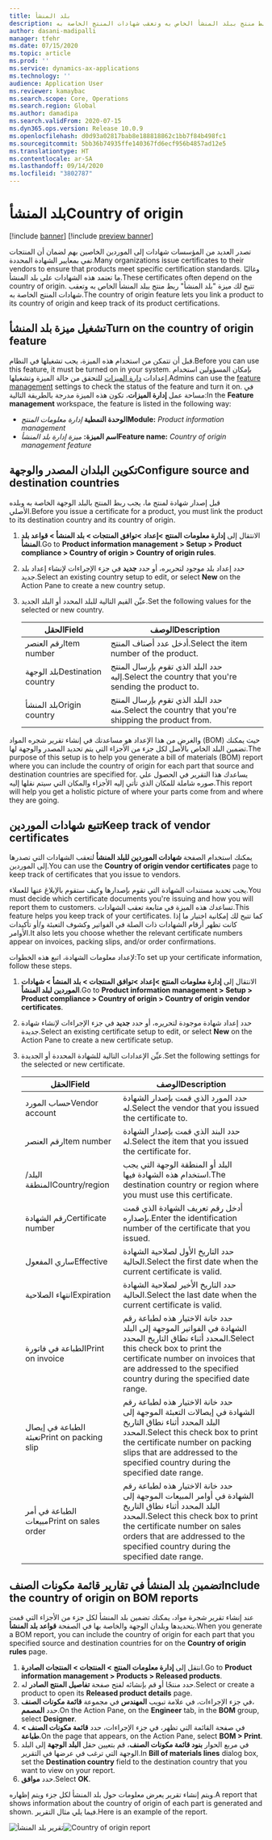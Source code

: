```yaml
---
title: بلد المنشأ
description: تصدر العديد من المؤسسات شهادات إلى الموردين الخاصين بهم لضمان أن المنتجات تفي بمعايير الشهادة المحددة. وغالبًا ما تعتمد هذه الشهادات على بلد المنشأ. يوفر هذا الموضوع معلومات حول الميزة "بلد المنشأ"، والتي تتيح لك ربط منتج ببلد المنشأ الخاص به وتعقب شهادات المنتج الخاصة به.
author: dasani-madipalli
manager: tfehr
ms.date: 07/15/2020
ms.topic: article
ms.prod: ''
ms.service: dynamics-ax-applications
ms.technology: ''
audience: Application User
ms.reviewer: kamaybac
ms.search.scope: Core, Operations
ms.search.region: Global
ms.author: damadipa
ms.search.validFrom: 2020-07-15
ms.dyn365.ops.version: Release 10.0.9
ms.openlocfilehash: d0d93a02817bab8e188818862c1bb7f84b498fc1
ms.sourcegitcommit: 5bb36b74935ffe140367fd6ecf956b4857ad12e5
ms.translationtype: HT
ms.contentlocale: ar-SA
ms.lasthandoff: 09/14/2020
ms.locfileid: "3802787"
---
```

# <a name="country-of-origin"></a><span data-ttu-id="6aa1f-105">بلد المنشأ</span><span class="sxs-lookup"><span data-stu-id="6aa1f-105">Country of origin</span></span>

[!include [banner](../includes/banner.md)]
[!include [preview banner](../includes/preview-banner.md)]

<span data-ttu-id="6aa1f-106">تصدر العديد من المؤسسات شهادات إلى الموردين الخاصين بهم لضمان أن المنتجات تفي بمعايير الشهادة المحددة.</span><span class="sxs-lookup"><span data-stu-id="6aa1f-106">Many organizations issue certificates to their vendors to ensure that products meet specific certification standards.</span></span> <span data-ttu-id="6aa1f-107">وغالبًا ما تعتمد هذه الشهادات على بلد المنشأ.</span><span class="sxs-lookup"><span data-stu-id="6aa1f-107">These certificates often depend on the country of origin.</span></span> <span data-ttu-id="6aa1f-108">تتيح لك ميزة "بلد المنشأ" ربط منتج ببلد المنشأ الخاص به وتعقب شهادات المنتج الخاصة به.</span><span class="sxs-lookup"><span data-stu-id="6aa1f-108">The country of origin feature lets you link a product to its country of origin and keep track of its product certifications.</span></span>

## <a name="turn-on-the-country-of-origin-feature"></a><span data-ttu-id="6aa1f-109">تشغيل ميزة بلد المنشأ</span><span class="sxs-lookup"><span data-stu-id="6aa1f-109">Turn on the country of origin feature</span></span>

<span data-ttu-id="6aa1f-110">قبل أن تتمكن من استخدام هذه الميزة، يجب تشغيلها في النظام.</span><span class="sxs-lookup"><span data-stu-id="6aa1f-110">Before you can use this feature, it must be turned on in your system.</span></span> <span data-ttu-id="6aa1f-111">بإمكان المسؤولين استخدام إعدادات [دارة الميزات](../../fin-ops-core/fin-ops/get-started/feature-management/feature-management-overview.md) للتحقق من حالة الميزة وتشغيلها.</span><span class="sxs-lookup"><span data-stu-id="6aa1f-111">Admins can use the [feature management](../../fin-ops-core/fin-ops/get-started/feature-management/feature-management-overview.md) settings to check the status of the feature and turn it on.</span></span> <span data-ttu-id="6aa1f-112">في مساحة عمل **إدارة الميزات**، تكون هذه الميزة مدرجة بالطريقة التالية:</span><span class="sxs-lookup"><span data-stu-id="6aa1f-112">In the **Feature management** workspace, the feature is listed in the following way:</span></span>

- <span data-ttu-id="6aa1f-113">**الوحدة النمطية** *إدارة معلومات المنتج*</span><span class="sxs-lookup"><span data-stu-id="6aa1f-113">**Module:** *Product information management*</span></span>
- <span data-ttu-id="6aa1f-114">**اسم الميزة:** *ميزة إدارة بلد المنشأ*</span><span class="sxs-lookup"><span data-stu-id="6aa1f-114">**Feature name:** *Country of origin management feature*</span></span>

## <a name="configure-source-and-destination-countries"></a><span data-ttu-id="6aa1f-115">تكوين البلدان المصدر والوجهة</span><span class="sxs-lookup"><span data-stu-id="6aa1f-115">Configure source and destination countries</span></span>

<span data-ttu-id="6aa1f-116">قبل إصدار شهادة لمنتج ما، يجب ربط المنتج بالبلد الوجهة الخاصة به وبلده الأصلي.</span><span class="sxs-lookup"><span data-stu-id="6aa1f-116">Before you issue a certificate for a product, you must link the product to its destination country and its country of origin.</span></span>

1. <span data-ttu-id="6aa1f-117">الانتقال إلى **إدارة معلومات المنتج \>إعداد \>توافق المنتجات \> بلد المنشأ \> قواعد بلد المنشأ**.</span><span class="sxs-lookup"><span data-stu-id="6aa1f-117">Go to **Product information management \> Setup \> Product compliance \> Country of origin \> Country of origin rules**.</span></span>
2. <span data-ttu-id="6aa1f-118">حدد إعداد بلد موجود لتحريره، أو حدد **جديد** في جزء الإجراءات لإنشاء إعداد بلد جديد.</span><span class="sxs-lookup"><span data-stu-id="6aa1f-118">Select an existing country setup to edit, or select **New** on the Action Pane to create a new country setup.</span></span>
3. <span data-ttu-id="6aa1f-119">عيِّن القيم التالية للبلد المحدد أو البلد الجديد.</span><span class="sxs-lookup"><span data-stu-id="6aa1f-119">Set the following values for the selected or new country.</span></span>

    | <span data-ttu-id="6aa1f-120">الحقل</span><span class="sxs-lookup"><span data-stu-id="6aa1f-120">Field</span></span> | <span data-ttu-id="6aa1f-121">‏‏الوصف</span><span class="sxs-lookup"><span data-stu-id="6aa1f-121">Description</span></span> |
    |---|---|
    | <span data-ttu-id="6aa1f-122">رقم العنصر</span><span class="sxs-lookup"><span data-stu-id="6aa1f-122">Item number</span></span> | <span data-ttu-id="6aa1f-123">أدخل عدد أصناف المنتج.</span><span class="sxs-lookup"><span data-stu-id="6aa1f-123">Select the item number of the product.</span></span> |
    | <span data-ttu-id="6aa1f-124">بلد الوجهة</span><span class="sxs-lookup"><span data-stu-id="6aa1f-124">Destination country</span></span> | <span data-ttu-id="6aa1f-125">حدد البلد الذي تقوم بإرسال المنتج إليه.</span><span class="sxs-lookup"><span data-stu-id="6aa1f-125">Select the country that you're sending the product to.</span></span> |
    | <span data-ttu-id="6aa1f-126">بلد المنشأ</span><span class="sxs-lookup"><span data-stu-id="6aa1f-126">Origin country</span></span> | <span data-ttu-id="6aa1f-127">حدد البلد الذي تقوم بإرسال المنتج منه.</span><span class="sxs-lookup"><span data-stu-id="6aa1f-127">Select the country that you're shipping the product from.</span></span> |

<span data-ttu-id="6aa1f-128">والغرض من هذا الإعداد هو مساعدتك في إنشاء تقرير شجره المواد (BOM) حيث يمكنك تضمين البلد الخاص بالأصل لكل جزء من الأجزاء التي يتم تحديد المصدر والوجهة لها.</span><span class="sxs-lookup"><span data-stu-id="6aa1f-128">The purpose of this setup is to help you generate a bill of materials (BOM) report where you can include the country of origin for each part that source and destination countries are specified for.</span></span> <span data-ttu-id="6aa1f-129">يساعدك هذا التقرير في الحصول علي صوره شاملة للمكان الذي تأتي إليه الأجزاء والمكان التي سيتم نقلها إليه.</span><span class="sxs-lookup"><span data-stu-id="6aa1f-129">This report will help you get a holistic picture of where your parts come from and where they are going.</span></span>

## <a name="keep-track-of-vendor-certificates"></a><span data-ttu-id="6aa1f-130">تتبع شهادات الموردين</span><span class="sxs-lookup"><span data-stu-id="6aa1f-130">Keep track of vendor certificates</span></span>

<span data-ttu-id="6aa1f-131">يمكنك استخدام الصفحة **شهادات الموردين للبلد المنشأ** لتعقب الشهادات التي تصدرها إلى الموردين.</span><span class="sxs-lookup"><span data-stu-id="6aa1f-131">You can use the **Country of origin vendor certificates** page to keep track of certificates that you issue to vendors.</span></span>

<span data-ttu-id="6aa1f-132">يجب تحديد مستندات الشهادة التي تقوم بإصدارها وكيف ستقوم بالإبلاغ عنها للعملاء.</span><span class="sxs-lookup"><span data-stu-id="6aa1f-132">You must decide which certificate documents you're issuing and how you will report them to customers.</span></span> <span data-ttu-id="6aa1f-133">تساعدك هذه الميزة في متابعة تعقب الشهادات.</span><span class="sxs-lookup"><span data-stu-id="6aa1f-133">This feature helps you keep track of your certificates.</span></span> <span data-ttu-id="6aa1f-134">كما تتيح لك إمكانية اختيار ما إذا كانت تظهر أرقام الشهادات ذات الصلة في الفواتير وكشوف التعبئة و/أو تأكيدات الأوامر.</span><span class="sxs-lookup"><span data-stu-id="6aa1f-134">It also lets you choose whether the relevant certificate numbers appear on invoices, packing slips, and/or order confirmations.</span></span>

<span data-ttu-id="6aa1f-135">لإعداد معلومات الشهادة‬، اتبع هذه الخطوات:</span><span class="sxs-lookup"><span data-stu-id="6aa1f-135">To set up your certificate information, follow these steps.</span></span>

1. <span data-ttu-id="6aa1f-136">الانتقال إلى **إدارة معلومات المنتج \>إعداد \>توافق المنتجات \> بلد المنشأ \> شهادات الموردين لبلد المنشأ**.</span><span class="sxs-lookup"><span data-stu-id="6aa1f-136">Go to **Product information management \> Setup \> Product compliance \> Country of origin \> Country of origin vendor certificates**.</span></span>
2. <span data-ttu-id="6aa1f-137">حدد إعداد شهادة موجودة لتحريره، أو حدد **جديد** في جزء الإجراءات لإنشاء شهادة جديدة.</span><span class="sxs-lookup"><span data-stu-id="6aa1f-137">Select an existing certificate setup to edit, or select **New** on the Action Pane to create a new certificate setup.</span></span>
3. <span data-ttu-id="6aa1f-138">عيِّن الإعدادات التالية للشهادة المحددة أو الجديدة.</span><span class="sxs-lookup"><span data-stu-id="6aa1f-138">Set the following settings for the selected or new certificate.</span></span>

    | <span data-ttu-id="6aa1f-139">الحقل</span><span class="sxs-lookup"><span data-stu-id="6aa1f-139">Field</span></span> | <span data-ttu-id="6aa1f-140">‏‏الوصف</span><span class="sxs-lookup"><span data-stu-id="6aa1f-140">Description</span></span> |
    |---|---|
    | <span data-ttu-id="6aa1f-141">حساب المورد</span><span class="sxs-lookup"><span data-stu-id="6aa1f-141">Vendor account</span></span> | <span data-ttu-id="6aa1f-142">حدد المورد الذي قمت بإصدار الشهادة له.</span><span class="sxs-lookup"><span data-stu-id="6aa1f-142">Select the vendor that you issued the certificate to.</span></span> |
    | <span data-ttu-id="6aa1f-143">رقم العنصر</span><span class="sxs-lookup"><span data-stu-id="6aa1f-143">Item number</span></span> | <span data-ttu-id="6aa1f-144">حدد البند الذي قمت بإصدار الشهادة له.</span><span class="sxs-lookup"><span data-stu-id="6aa1f-144">Select the item that you issued the certificate for.</span></span> |
    | <span data-ttu-id="6aa1f-145">البلد/المنطقة</span><span class="sxs-lookup"><span data-stu-id="6aa1f-145">Country/region</span></span> | <span data-ttu-id="6aa1f-146">البلد أو المنطقة الوجهة التي يجب استخدام هذه الشهادة فيها.</span><span class="sxs-lookup"><span data-stu-id="6aa1f-146">The destination country or region where you must use this certificate.</span></span> |
    | <span data-ttu-id="6aa1f-147">رقم الشهادة</span><span class="sxs-lookup"><span data-stu-id="6aa1f-147">Certificate number</span></span> | <span data-ttu-id="6aa1f-148">أدخل رقم تعريف الشهادة الذي قمت بإصداره.</span><span class="sxs-lookup"><span data-stu-id="6aa1f-148">Enter the identification number of the certificate that you issued.</span></span> |
    | <span data-ttu-id="6aa1f-149">ساري المفعول</span><span class="sxs-lookup"><span data-stu-id="6aa1f-149">Effective</span></span> | <span data-ttu-id="6aa1f-150">حدد التاريخ الأول لصلاحية الشهادة الحالية.</span><span class="sxs-lookup"><span data-stu-id="6aa1f-150">Select the first date when the current certificate is valid.</span></span>|
    | <span data-ttu-id="6aa1f-151">انتهاء الصلاحية</span><span class="sxs-lookup"><span data-stu-id="6aa1f-151">Expiration</span></span> | <span data-ttu-id="6aa1f-152">حدد التاريخ الأخير لصلاحية الشهادة الحالية.</span><span class="sxs-lookup"><span data-stu-id="6aa1f-152">Select the last date when the current certificate is valid.</span></span> |
    | <span data-ttu-id="6aa1f-153">الطباعة في فاتورة</span><span class="sxs-lookup"><span data-stu-id="6aa1f-153">Print on invoice</span></span> | <span data-ttu-id="6aa1f-154">حدد خانة الاختيار هذه لطباعة رقم الشهادة في الفواتير الموجهة إلى البلد المحدد أثناء نطاق التاريخ المحدد.</span><span class="sxs-lookup"><span data-stu-id="6aa1f-154">Select this check box to print the certificate number on invoices that are addressed to the specified country during the specified date range.</span></span> |
    | <span data-ttu-id="6aa1f-155">الطباعة في إيصال تعبئة</span><span class="sxs-lookup"><span data-stu-id="6aa1f-155">Print on packing slip</span></span> | <span data-ttu-id="6aa1f-156">حدد خانة الاختيار هذه لطباعة رقم الشهادة في إيصالات التعبئة الموجهة إلى البلد المحدد أثناء نطاق التاريخ المحدد.</span><span class="sxs-lookup"><span data-stu-id="6aa1f-156">Select this check box to print the certificate number on packing slips that are addressed to the specified country during the specified date range.</span></span> |
    | <span data-ttu-id="6aa1f-157">الطباعة في أمر مبيعات</span><span class="sxs-lookup"><span data-stu-id="6aa1f-157">Print on sales order</span></span> | <span data-ttu-id="6aa1f-158">حدد خانة الاختيار هذه لطباعة رقم الشهادة في أوامر المبيعات الموجهة إلى البلد المحدد أثناء نطاق التاريخ المحدد.</span><span class="sxs-lookup"><span data-stu-id="6aa1f-158">Select this check box to print the certificate number on sales orders that are addressed to the specified country during the specified date range.</span></span> |

## <a name="include-the-country-of-origin-on-bom-reports"></a><span data-ttu-id="6aa1f-159">تضمين بلد المنشأ في تقارير قائمة مكونات الصنف</span><span class="sxs-lookup"><span data-stu-id="6aa1f-159">Include the country of origin on BOM reports</span></span>

<span data-ttu-id="6aa1f-160">عند إنشاء تقرير شجرة مواد، يمكنك تضمين بلد المنشأ لكل جزء من الأجزاء التي قمت بتحديدها وبلدان الوجهة والخاصة بها في الصفحة **قواعد بلد المنشأ**.</span><span class="sxs-lookup"><span data-stu-id="6aa1f-160">When you generate a BOM report, you can include the country of origin for each part that you specified source and destination countries for on the **Country of origin rules** page.</span></span>

1. <span data-ttu-id="6aa1f-161">انتقل إلى **إدارة معلومات المنتج‬ \> المنتجات \> المنتجات الصادرة**.</span><span class="sxs-lookup"><span data-stu-id="6aa1f-161">Go to **Product information management \> Products \> Released products**.</span></span>
1. <span data-ttu-id="6aa1f-162">حدد منتجًا أو قم بإنشائه لفتح صفحة **تفاصيل المنتج الصادر** له.</span><span class="sxs-lookup"><span data-stu-id="6aa1f-162">Select or create a product to open its **Released product details** page.</span></span>
1. <span data-ttu-id="6aa1f-163">في جزء الإجراءات، في علامة تبويب **المهندس** في مجموعة **قائمة مكونات الصنف‏‎‬**، حدد **المصمم**.</span><span class="sxs-lookup"><span data-stu-id="6aa1f-163">On the Action Pane, on the **Engineer** tab, in the **BOM** group, select **Designer**.</span></span>
1. <span data-ttu-id="6aa1f-164">في صفحة القائمة التي تظهر، في جزء الإجراءات، حدد **قائمة مكونات الصنف \> طباعة**.</span><span class="sxs-lookup"><span data-stu-id="6aa1f-164">On the page that appears, on the Action Pane, select **BOM \> Print**.</span></span>
1. <span data-ttu-id="6aa1f-165">في مربع الحوار **بنود قائمة مكونات الصنف**، قم بتعيين حقل **البلد الوجهة** إلى البلد الوجهة التي ترغب في عرضها في التقرير.</span><span class="sxs-lookup"><span data-stu-id="6aa1f-165">In **Bill of materials lines** dialog box, set the **Destination country** field to the destination country that you want to view on your report.</span></span>
1. <span data-ttu-id="6aa1f-166">حدد **موافق**.</span><span class="sxs-lookup"><span data-stu-id="6aa1f-166">Select **OK**.</span></span>

<span data-ttu-id="6aa1f-167">ويتم إنشاء تقرير يعرض معلومات حول بلد المنشأ لكل جزء ويتم إظهاره.</span><span class="sxs-lookup"><span data-stu-id="6aa1f-167">A report that shows information about the country of origin of each part is generated and shown.</span></span> <span data-ttu-id="6aa1f-168">فيما يلي مثال التقرير.</span><span class="sxs-lookup"><span data-stu-id="6aa1f-168">Here is an example of the report.</span></span>

<span data-ttu-id="6aa1f-169">![تقرير بلد المنشأ](media/country-of-origin-report.png "تقرير بلد المنشأ")</span><span class="sxs-lookup"><span data-stu-id="6aa1f-169">![Country of origin report](media/country-of-origin-report.png "Country of origin report")</span></span>
